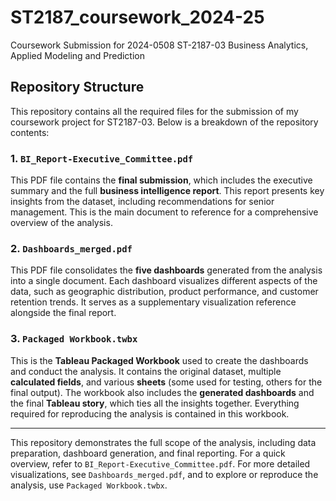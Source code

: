 # ST2187_coursework_2024-25

Coursework Submission for 2024-0508 ST-2187-03 Business Analytics, Applied Modeling and Prediction

## Repository Structure

This repository contains all the required files for the submission of my coursework project for ST2187-03. Below is a breakdown of the repository contents:

### 1. `BI_Report-Executive_Committee.pdf`
This PDF file contains the **final submission**, which includes the executive summary and the full **business intelligence report**. This report presents key insights from the dataset, including recommendations for senior management. This is the main document to reference for a comprehensive overview of the analysis.

### 2. `Dashboards_merged.pdf`
This PDF file consolidates the **five dashboards** generated from the analysis into a single document. Each dashboard visualizes different aspects of the data, such as geographic distribution, product performance, and customer retention trends. It serves as a supplementary visualization reference alongside the final report.

### 3. `Packaged Workbook.twbx`
This is the **Tableau Packaged Workbook** used to create the dashboards and conduct the analysis. It contains the original dataset, multiple **calculated fields**, and various **sheets** (some used for testing, others for the final output). The workbook also includes the **generated dashboards** and the final **Tableau story**, which ties all the insights together. Everything required for reproducing the analysis is contained in this workbook.

---

This repository demonstrates the full scope of the analysis, including data preparation, dashboard generation, and final reporting. For a quick overview, refer to `BI_Report-Executive_Committee.pdf`. For more detailed visualizations, see `Dashboards_merged.pdf`, and to explore or reproduce the analysis, use `Packaged Workbook.twbx`.
